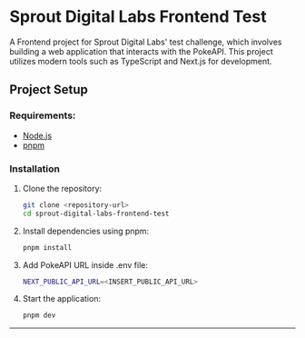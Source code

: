 # Sprout Digital Labs Frontend Test

A Frontend project for Sprout Digital Labs' test challenge, which involves building a web application that interacts with the PokeAPI. This project utilizes modern tools such as TypeScript and Next.js for development.

## Project Setup

### Requirements:

- [Node.js](https://nodejs.org/)
- [pnpm](https://pnpm.io/)

### Installation

1. Clone the repository:
   ```bash
   git clone <repository-url>
   cd sprout-digital-labs-frontend-test
   ```
2. Install dependencies using pnpm:
   ```bash
   pnpm install
   ```
3. Add PokeAPI URL inside .env file:
   ```bash
   NEXT_PUBLIC_API_URL=<INSERT_PUBLIC_API_URL>
   ```
4. Start the application:
   ```bash
   pnpm dev
   ```

---
